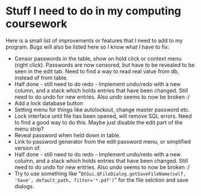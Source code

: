 # Stuff I need to do in my computing coursework

Here is a small list of improvements or features that I need to add to my program. Bugs will also be listed here so I know what I have to fix:

* Censor passwords in the table, show on hold click or context menu (right click). Passwords are now censored, but have to be revealed to be seen in the edit tab. Need to find a way to read real value from db, instead of from table.
* Half done - still need to do redo - Implement undo/redo with a new column, and a stack which holds entries that have been changed. Still need to do undo for new entries. Also undo seems to now be broken :/
* Add a lock database button
* Setting menu for things like autolockout, change master password etc.
* Lock interface until file has been opened, will remove SQL errors. Need to find a good way to do this. Maybe just disable the edit part of the menu strip?
* Reveal password when held down in table.
* Link to password generator from the edit password menu, or simplified version of.
* Half done - still need to do redo - Implement undo/redo with a new column, and a stack which holds entries that have been changed. Still need to do undo for new entries. Also undo seems to now be broken :/
* Try to use something like "```QtGui.QFileDialog.getSaveFileName(self, 'Save', default_path, filter='*.pdf')```" for the file selction and save dialogs.